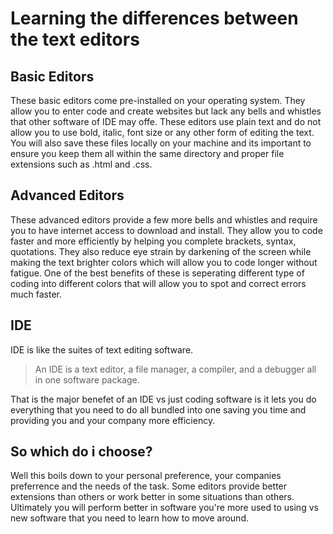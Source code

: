 # Learning the differences between the text editors

## Basic Editors

These basic editors come pre-installed on your operating system. They allow you to enter code and create websites but lack any bells and whistles that other software of IDE may offe. These editors use plain text and do not allow you to use bold, italic, font size or any other form of editing the text. You will also save these files locally on your machine and its important to ensure you keep them all within the same directory and proper file extensions such as .html and .css. 

## Advanced Editors

These advanced editors provide a few more bells and whistles and require you to have internet access to download and install. They allow you to code faster and more efficiently by helping you complete brackets, syntax, quotations. They also reduce eye strain by darkening of the screen while making the text brighter colors which will allow you to code longer without fatigue. One of the best benefits of these is seperating different type of coding into different colors that will allow you to spot and correct errors much faster.

## IDE

IDE is like the suites of text editing software. 
>An IDE is a text editor, a file
manager, a compiler, and a debugger all in one software package.

That is the major benefet of an IDE vs just coding software is it lets you do everything that you need to do all bundled into one saving you time and providing you and your company more efficiency.

## So which do i choose?

Well this boils down to your personal preference, your companies preferrence and the needs of the task. Some editors provide better extensions than others or work better in some situations than others. Ultimately you will perform better in software you're more used to using vs new software that you need to learn how to move around.
